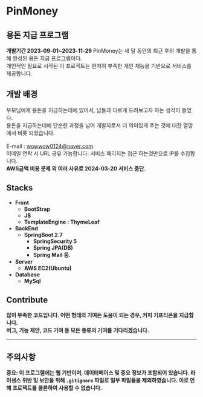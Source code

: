 # PinMoney

## 용돈 지급 프로그램

**개발기간 2023-09-01~2023-11-29**
PinMoney는 세 달 동안의 퇴근 후의 개발을 통해 완성된 용돈 지급 프로그램이다.<br>
개인적인 필요로 시작된 이 프로젝트는 현저히 부족한 개인 재능을 기반으로 서비스를 제공합니다.

## 개발 배경
부모님에게 용돈을 지급하는데에 있어서, 남들과 다르게 드려보고자 하는 생각이 들었다.<br>
용돈을 지급하는데에 단순한 과정을 넘어 개발자로서 더 의미있게 주는 것에 대한 열망에서 비롯 되었습니다.<br><br>
E-mail : wowwow0124@naver.com <br>
이메일 연락 시 URL 공유 가능합니다. 서비스 페이지는 접근 하는것만으로 IP를 수집합니다.<br>
<strong>AWS금액 비용 문제 외 여러 사유로 2024-03-20 서비스 중단.


## Stacks
- **Front**
  - BootStrap
  - JS
  - TemplateEngine : ThymeLeaf
- **BackEnd**
  - SpringBoot 2.7
    - SpringSecurity 5
    - Spring JPA(DB)
    - Spring Mail 등.
- **Server**
  - AWS EC2(Ubuntu)
- **Database**
  - MySql

## Contribute
많이 부족한 코드입니다. 어떤 형태의 기여든 도움이 되는 경우, 커피 기프티콘을 지급합니다.<br>
버그, 기능 제안, 코드 기여 등 모든 종류의 기여를 기다리겠습니다.

---
## 주의사항
**중요**: 이 프로그램에는 웹 기반이며, 데이터베이스 및 중요 정보가 포함되어 있습니다.
라이센스 위반 및 보안을 위해 `.gitignore` 파일로 일부 파일들을 제외하였습니다. 이로 인해 프로젝트를 클론하여 사용할 수 없습니다.
